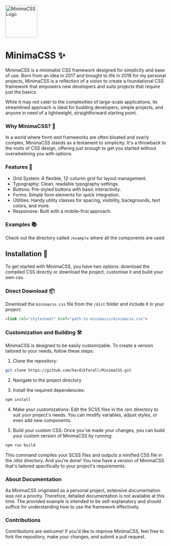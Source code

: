 <img src="https://i.ibb.co/zhzg9v3/M.png" alt="MinimaCSS Logo" style="height: 100px; width:100px;"/>

# MinimaCSS ✨

MinimaCSS is a minimalist CSS framework designed for simplicity and ease of use. Born from an idea in 2017 and brought to life in 2018 for my personal projects, MinimaCSS is a reflection of a vision to create a foundational CSS framework that empowers new developers and suits projects that require just the basics.

While it may not cater to the complexities of large-scale applications, its streamlined approach is ideal for budding developers, simple projects, and anyone in need of a lightweight, straightforward starting point.

### Why MinimaCSS? 🤔

In a world where front-end frameworks are often bloated and overly complex, MinimaCSS stands as a testament to simplicity. It's a throwback to the roots of CSS design, offering just enough to get you started without overwhelming you with options.

### Features 🚀

- Grid System: A flexible, 12-column grid for layout management.
- Typography: Clean, readable typography settings.
- Buttons: Pre-styled buttons with basic interactivity.
- Forms: Simple form elements for quick integration.
- Utilities: Handy utility classes for spacing, visibility, backgrounds, text colors, and more.
- Responsive: Built with a mobile-first approach.

### Examples 📚

Check out the directory called `/example` where all the components are used

## Installation 💾

To get started with MinimaCSS, you have two options: download the compiled CSS directly or download the project, customise it and build your own css.

### Direct Download 📦

Download the `minimacss.css` file from the `/dist` folder and include it in your project:

```html
<link rel="stylesheet" href="path-to-minimacss/minimacss.css">

```

### Customization and Building 🛠️

MinimaCSS is designed to be easily customizable. To create a version tailored to your needs, follow these steps:

1. Clone the repository:

```bash
git clone https://github.com/hardikforall/MinimaCSS.git
```

2. Navigate to the project directory

3. Install the required dependencies:
```bash
npm install
```
4. Make your customizations: Edit the SCSS files in the /src directory to suit your project's needs. You can modify variables, adjust styles, or even add new components.

5. Build your custom CSS: Once you've made your changes, you can build your custom version of MinimaCSS by running:

```bash
npm run build
```
This command compiles your SCSS files and outputs a minified CSS file in the /dist directory.
And you're done! You now have a version of MinimaCSS that's tailored specifically to your project's requirements.

### About Documentation

As MinimaCSS originated as a personal project, extensive documentation was not a priority. Therefore, detailed documentation is not available at this time. The provided example is intended to be self-explanatory and should suffice for understanding how to use the framework effectively.

### Contributions

Contributions are welcome! If you'd like to improve MinimaCSS, feel free to fork the repository, make your changes, and submit a pull request.